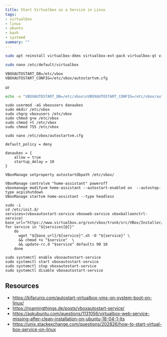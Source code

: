 ```yaml
---
title: Start Virtualbox as a Service in Linux
tags:
- virtualbox
- linux
- ubuntu
- bash
- systemd
summary: ""
---
```


```bash
sudo apt reinstall virtualbox-dkms virtualbox-ext-pack virtualbox-qt virtualbox
```

```bash
sudo nano /etc/default/virtualbox 
```

```
VBOXAUTOSTART_DB=/etc/vbox
VBOXAUTOSTART_CONFIG=/etc/vbox/autostartvm.cfg
```

or 

```bash
echo -e "VBOXAUTOSTART_DB=/etc/vbox\nVBOXAUTOSTART_CONFIG=/etc/vbox/autostartvm.cfg" | sudo tee /etc/default/virtualbox
```

```
sudo usermod -aG vboxusers danaukes
sudo mkdir /etc/vbox
sudo chgrp vboxusers /etc/vbox
sudo chmod g+w /etc/vbox
sudo chmod +t /etc/vbox
sudo chmod 755 /etc/vbox

sudo nano /etc/vbox/autostartvm.cfg
```

```
default_policy = deny

danaukes = {
    allow = true
    startup_delay = 10
}
```


```
VBoxManage setproperty autostartdbpath /etc/vbox/
```

```
VBoxManage controlvm "home-assistant" poweroff
vboxmanage modifyvm home-assistant --autostart-enabled on  --autostop-type acpishutdown
VBoxManage startvm home-assistant --type headless
```


```
sudo -i
cd /etc/init.d/
services=(vboxautostart-service vboxweb-service vboxballoonctrl-service)
base_url="https://www.virtualbox.org/svn/vbox/trunk/src/VBox/Installer/linux"
for service in "${services[@]}"
    do
      wget "${base_url}/${service}".sh -O "${service}" \
      && chmod +x "$service"  \
      && update-rc.d "$service" defaults 90 10
    done
```

```
sudo systemctl enable vboxautostart-service
sudo systemctl start vboxautostart-service
sudo systemctl stop vboxautostart-service
sudo systemctl disable vboxautostart-service
```

## Resources

* <https://kifarunix.com/autostart-virtualbox-vms-on-system-boot-on-linux/>
* <https://roamingthings.de/posts/vboxautostart-service/>
* <https://askubuntu.com/questions/1131056/virtualbox-web-service-missing-after-clean-installation-on-ubuntu-18-04-1-lts>
* <https://unix.stackexchange.com/questions/202826/how-to-start-virtual-box-service-on-linux>